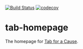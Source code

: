 [![Build Status](https://travis-ci.org/gladly-team/tab-homepage.svg?branch=master)](https://travis-ci.org/gladly-team/tab-homepage)
[![codecov](https://codecov.io/gh/gladly-team/tab-homepage/branch/master/graph/badge.svg)](https://codecov.io/gh/gladly-team/tab-homepage)

# tab-homepage
The homepage for [Tab for a Cause](https://tab.gladly.io).
